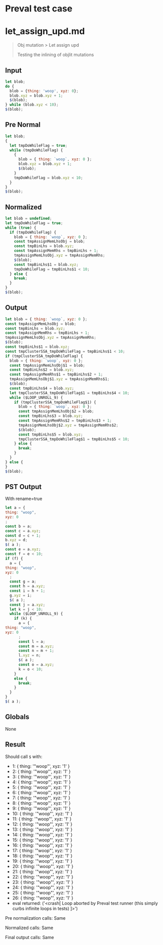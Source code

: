 # Preval test case

# let_assign_upd.md

> Obj mutation > Let assign upd
>
> Testing the inlining of objlit mutations

## Input

`````js filename=intro
let blob;
do {
  blob = {thing: 'woop', xyz: 0};
  blob.xyz = blob.xyz + 1;
  $(blob);
} while (blob.xyz < 10);
$(blob);
`````

## Pre Normal

`````js filename=intro
let blob;
{
  let tmpDoWhileFlag = true;
  while (tmpDoWhileFlag) {
    {
      blob = { thing: `woop`, xyz: 0 };
      blob.xyz = blob.xyz + 1;
      $(blob);
    }
    tmpDoWhileFlag = blob.xyz < 10;
  }
}
$(blob);
`````

## Normalized

`````js filename=intro
let blob = undefined;
let tmpDoWhileFlag = true;
while (true) {
  if (tmpDoWhileFlag) {
    blob = { thing: `woop`, xyz: 0 };
    const tmpAssignMemLhsObj = blob;
    const tmpBinLhs = blob.xyz;
    const tmpAssignMemRhs = tmpBinLhs + 1;
    tmpAssignMemLhsObj.xyz = tmpAssignMemRhs;
    $(blob);
    const tmpBinLhs$1 = blob.xyz;
    tmpDoWhileFlag = tmpBinLhs$1 < 10;
  } else {
    break;
  }
}
$(blob);
`````

## Output

`````js filename=intro
let blob = { thing: `woop`, xyz: 0 };
const tmpAssignMemLhsObj = blob;
const tmpBinLhs = blob.xyz;
const tmpAssignMemRhs = tmpBinLhs + 1;
tmpAssignMemLhsObj.xyz = tmpAssignMemRhs;
$(blob);
const tmpBinLhs$1 = blob.xyz;
const tmpClusterSSA_tmpDoWhileFlag = tmpBinLhs$1 < 10;
if (tmpClusterSSA_tmpDoWhileFlag) {
  blob = { thing: `woop`, xyz: 0 };
  const tmpAssignMemLhsObj$1 = blob;
  const tmpBinLhs$2 = blob.xyz;
  const tmpAssignMemRhs$1 = tmpBinLhs$2 + 1;
  tmpAssignMemLhsObj$1.xyz = tmpAssignMemRhs$1;
  $(blob);
  const tmpBinLhs$4 = blob.xyz;
  let tmpClusterSSA_tmpDoWhileFlag$1 = tmpBinLhs$4 < 10;
  while ($LOOP_UNROLL_9) {
    if (tmpClusterSSA_tmpDoWhileFlag$1) {
      blob = { thing: `woop`, xyz: 0 };
      const tmpAssignMemLhsObj$2 = blob;
      const tmpBinLhs$3 = blob.xyz;
      const tmpAssignMemRhs$2 = tmpBinLhs$3 + 1;
      tmpAssignMemLhsObj$2.xyz = tmpAssignMemRhs$2;
      $(blob);
      const tmpBinLhs$5 = blob.xyz;
      tmpClusterSSA_tmpDoWhileFlag$1 = tmpBinLhs$5 < 10;
    } else {
      break;
    }
  }
} else {
}
$(blob);
`````

## PST Output

With rename=true

`````js filename=intro
let a = {
thing: "woop",
xyz: 0
;
const b = a;
const c = a.xyz;
const d = c + 1;
b.xyz = d;
$( a );
const e = a.xyz;
const f = e < 10;
if (f) {
  a = {
thing: "woop",
xyz: 0
  ;
  const g = a;
  const h = a.xyz;
  const i = h + 1;
  g.xyz = i;
  $( a );
  const j = a.xyz;
  let k = j < 10;
  while ($LOOP_UNROLL_9) {
    if (k) {
      a = {
thing: "woop",
xyz: 0
      ;
      const l = a;
      const m = a.xyz;
      const n = m + 1;
      l.xyz = n;
      $( a );
      const o = a.xyz;
      k = o < 10;
    }
    else {
      break;
    }
  }
}
$( a );
`````

## Globals

None

## Result

Should call `$` with:
 - 1: { thing: '"woop"', xyz: '1' }
 - 2: { thing: '"woop"', xyz: '1' }
 - 3: { thing: '"woop"', xyz: '1' }
 - 4: { thing: '"woop"', xyz: '1' }
 - 5: { thing: '"woop"', xyz: '1' }
 - 6: { thing: '"woop"', xyz: '1' }
 - 7: { thing: '"woop"', xyz: '1' }
 - 8: { thing: '"woop"', xyz: '1' }
 - 9: { thing: '"woop"', xyz: '1' }
 - 10: { thing: '"woop"', xyz: '1' }
 - 11: { thing: '"woop"', xyz: '1' }
 - 12: { thing: '"woop"', xyz: '1' }
 - 13: { thing: '"woop"', xyz: '1' }
 - 14: { thing: '"woop"', xyz: '1' }
 - 15: { thing: '"woop"', xyz: '1' }
 - 16: { thing: '"woop"', xyz: '1' }
 - 17: { thing: '"woop"', xyz: '1' }
 - 18: { thing: '"woop"', xyz: '1' }
 - 19: { thing: '"woop"', xyz: '1' }
 - 20: { thing: '"woop"', xyz: '1' }
 - 21: { thing: '"woop"', xyz: '1' }
 - 22: { thing: '"woop"', xyz: '1' }
 - 23: { thing: '"woop"', xyz: '1' }
 - 24: { thing: '"woop"', xyz: '1' }
 - 25: { thing: '"woop"', xyz: '1' }
 - 26: { thing: '"woop"', xyz: '1' }
 - eval returned: ('<crash[ Loop aborted by Preval test runner (this simply curbs infinite loops in tests) ]>')

Pre normalization calls: Same

Normalized calls: Same

Final output calls: Same
